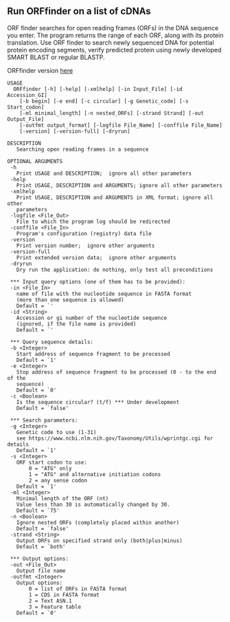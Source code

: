 ## Run ORFfinder on a list of cDNAs

ORF finder searches for open reading frames (ORFs) in the DNA sequence you enter. The program returns the range of each ORF, along with its protein translation. Use ORF finder to search newly sequenced DNA for potential protein encoding segments, verify predicted protein using newly developed SMART BLAST or regular BLASTP.     

ORFfinder version [here](ftp://ftp.ncbi.nlm.nih.gov/genomes/TOOLS/ORFfinder/linux-i64/)

```
USAGE
  ORFfinder [-h] [-help] [-xmlhelp] [-in Input_File] [-id Accession_GI]
    [-b begin] [-e end] [-c circular] [-g Genetic_code] [-s Start_codon]
    [-ml minimal_length] [-n nested_ORFs] [-strand Strand] [-out Output_File]
    [-outfmt output_format] [-logfile File_Name] [-conffile File_Name]
    [-version] [-version-full] [-dryrun]

DESCRIPTION
   Searching open reading frames in a sequence

OPTIONAL ARGUMENTS
 -h
   Print USAGE and DESCRIPTION;  ignore all other parameters
 -help
   Print USAGE, DESCRIPTION and ARGUMENTS; ignore all other parameters
 -xmlhelp
   Print USAGE, DESCRIPTION and ARGUMENTS in XML format; ignore all other
   parameters
 -logfile <File_Out>
   File to which the program log should be redirected
 -conffile <File_In>
   Program's configuration (registry) data file
 -version
   Print version number;  ignore other arguments
 -version-full
   Print extended version data;  ignore other arguments
 -dryrun
   Dry run the application: do nothing, only test all preconditions

 *** Input query options (one of them has to be provided):
 -in <File_In>
   name of file with the nucleotide sequence in FASTA format
   (more than one sequence is allowed)
   Default = `'
 -id <String>
   Accession or gi number of the nucleotide sequence
   (ignored, if the file name is provided)
   Default = `'

 *** Query sequence details:
 -b <Integer>
   Start address of sequence fragment to be processed
   Default = `1'
 -e <Integer>
   Stop address of sequence fragment to be processed (0 - to the end of the
   sequence)
   Default = `0'
 -c <Boolean>
   Is the sequence circular? (t/f) *** Under development
   Default = `false'

 *** Search parameters:
 -g <Integer>
   Genetic code to use (1-31)
   see https://www.ncbi.nlm.nih.gov/Taxonomy/Utils/wprintgc.cgi for details
   Default = `1'
 -s <Integer>
   ORF start codon to use:
       0 = "ATG" only
       1 = "ATG" and alternative initiation codons
       2 = any sense codon
   Default = `1'
 -ml <Integer>
   Minimal length of the ORF (nt)
   Value less than 30 is automatically changed by 30.
   Default = `75'
 -n <Boolean>
   Ignore nested ORFs (completely placed within another)
   Default = `false'
 -strand <String>
   Output ORFs on specified strand only (both|plus|minus)
   Default = `both'

 *** Output options:
 -out <File_Out>
   Output file name
 -outfmt <Integer>
   Output options:
       0 = list of ORFs in FASTA format
       1 = CDS in FASTA format
       2 = Text ASN.1
       3 = Feature table
   Default = `0'
```
